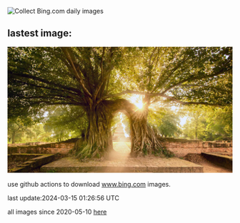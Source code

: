 ![Collect Bing.com daily images](https://github.com/counter2015/bing-daily-images/workflows/Collect%20Bing.com%20daily%20images/badge.svg)
## lastest image:
![](images/AyutthayaTree.jpg)

use github actions to download www.bing.com images.

last update:2024-03-15 01:26:56 UTC

all images since 2020-05-10 [here](https://github.com/counter2015/bing-daily-images/tree/master/images) 
